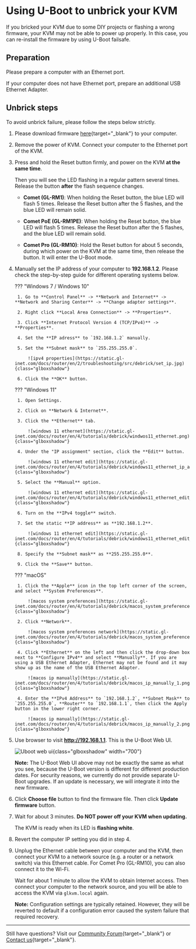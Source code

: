 # Using U-Boot to unbrick your KVM

If you bricked your KVM due to some DIY projects or flashing a wrong firmware, your KVM may not be able to power up properly. In this case, you can re-install the firmware by using U-Boot failsafe.

## Preparation

Please prepare a computer with an Ethernet port. 

If your computer does not have Ethernet port, prepare an additional USB Ethernet Adapter. 

## Unbrick steps

To avoid unbrick failure, please follow the steps below strictly.

1. Please download firmware [here](https://dl.gl-inet.com/kvm){target="_blank"} to your computer.

2. Remove the power of KVM. Connect your computer to the Ethernet port of the KVM.

3. Press and hold the Reset button firmly, and power on the KVM **at the same time**.

    Then you will see the LED flashing in a regular pattern several times. Release the button **after** the flash sequence changes.

    - **Comet (GL-RM1)**: When holding the Reset button, the blue LED will flash 5 times. Release the Reset button after the 5 flashes, and the blue LED will remain solid.

    - **Comet PoE (GL-RM1PE)**: When holding the Reset button, the blue LED will flash 5 times. Release the Reset button after the 5 flashes, and the blue LED will remain solid.

    - **Comet Pro (GL-RM10)**: Hold the Reset button for about 5 seconds, during which power on the KVM at the same time, then release the button. It will enter the U-Boot mode.

4. Manually set the IP address of your computer to **192.168.1.2**. Please check the step-by-step guide for different operating systems below.

    ??? "Windows 7 / Windows 10"

        1. Go to **Control Panel** -> **Network and Internet** -> **Network and Sharing Center** -> **Change adapter settings**.

        2. Right click **Local Area Connection** -> **Properties**.

        3. Click **Internet Protocol Version 4 (TCP/IPv4)** -> **Properties**.

        4. Set the **IP adress** to `192.168.1.2` manually.

        5. Set the **Subnet mask** to `255.255.255.0`.

            ![ipv4 properties](https://static.gl-inet.com/docs/router/en/2/troubleshooting/src/debrick/set_ip.jpg){class="glboxshadow"}

        6. Click the **OK** button.

    ??? "Windows 11"

        1. Open Settings.

        2. Click on **Network & Internet**.

        3. Click the **Ethernet** tab.

            ![windows 11 ethernet](https://static.gl-inet.com/docs/router/en/4/tutorials/debrick/windwos11_ethernet.png){class="glboxshadow"}

        4. Under the "IP assignment" section, click the **Edit** button.

            ![windows 11 ethernet edit](https://static.gl-inet.com/docs/router/en/4/tutorials/debrick/windows11_ethernet_ip_assignment_edit.png){class="glboxshadow"}

        5. Select the **Manual** option.

            ![windows 11 ethernet edit](https://static.gl-inet.com/docs/router/en/4/tutorials/debrick/windows11_ethernet_edit_ip_settings.png){class="glboxshadow"}

        6. Turn on the **IPv4 toggle** switch.

        7. Set the static **IP address** as **192.168.1.2**.

            ![windows 11 ethernet edit](https://static.gl-inet.com/docs/router/en/4/tutorials/debrick/windows11_ethernet_edit_ip_settings_2.png){class="glboxshadow"}

        8. Specify the **Subnet mask** as **255.255.255.0**.

        9. Click the **Save** button.

    ??? "macOS"
    
        1. Click the **Apple** icon in the top left corner of the screen, and select **System Preferences**.

            ![macos system preferences](https://static.gl-inet.com/docs/router/en/4/tutorials/debrick/macos_system_preferences.png){class="glboxshadow"}

        2. Click **Network**.

            ![macos system preferences network](https://static.gl-inet.com/docs/router/en/4/tutorials/debrick/macos_system_preferences_network.png){class="glboxshadow"}

        4. Click **Ethernet** on the left and then click the drop-down box next to **Configure IPv4** and select **Manually**. If you are using a USB Ethernet Adapter, Ethernet may not be found and it may show up as the name of the USB Ethernet Adapter.

            ![macos ip manually](https://static.gl-inet.com/docs/router/en/4/tutorials/debrick/macos_ip_manually_1.png){class="glboxshadow"}

        4. Enter the **IPv4 Address** to `192.168.1.2`, **Subnet Mask** to `255.255.255.0`, **Router** to `192.168.1.1`, then click the Apply button in the lower right corner.

            ![macos ip manually](https://static.gl-inet.com/docs/router/en/4/tutorials/debrick/macos_ip_manually_2.png){class="glboxshadow"}

5. Use browser to visit **http://192.168.1.1**. This is the U-Boot Web UI.

    ![Uboot web ui](https://static.gl-inet.com/docs/router/en/4/tutorials/debrick/uboot_ui.png){class="glboxshadow" width="700"}

    **Note:** The U-Boot Web UI above may not be exactly the same as what you see, because the U-Boot version is different for different production dates. For security reasons, we currently do not provide separate U-Boot upgrades. If an update is necessary, we will integrate it into the new firmware.

6. Click **Choose file** button to find the firmware file. Then click **Update firmware** button.

7. Wait for about 3 minutes. **Do NOT power off your KVM when updating.** 

    The KVM is ready when its LED is **flashing white**.

8. Revert the computer IP setting you did in step 4.

9. Unplug the Ethernet cable between your computer and the KVM, then connect your KVM to a network source (e.g. a router or a network switch) via this Ethernet cable. For Comet Pro (GL-RM10), you can also connect it to the Wi-Fi.

    Wait for about 1 minute to allow the KVM to obtain Internet access. Then connect your computer to the network source, and you will be able to access the KVM via `glkvm.local` again.

    **Note:** Configuration settings are typically retained. However, they will be reverted to default if a configuration error caused the system failure that required recovery.

---

Still have questions? Visit our [Community Forum](https://forum.gl-inet.com){target="_blank"} or [Contact us](https://www.gl-inet.com/contacts/){target="_blank"}.
